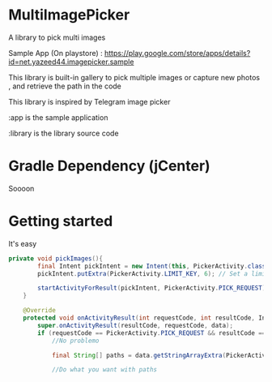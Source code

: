 MultiImagePicker
================

A library to pick multi images

Sample App (On playstore) : https://play.google.com/store/apps/details?id=net.yazeed44.imagepicker.sample

This library is built-in gallery to pick multiple images or capture new photos , and retrieve the path in the code


This library is inspired by Telegram image picker


:app  is the sample application 


:library  is the library source code

Gradle Dependency (jCenter)
==========================
Soooon



Getting started
==========

It's easy

```java
private void pickImages(){
        final Intent pickIntent = new Intent(this, PickerActivity.class); 
        pickIntent.putExtra(PickerActivity.LIMIT_KEY, 6); // Set a limit , you can skip that if you want no limit

        startActivityForResult(pickIntent, PickerActivity.PICK_REQUEST); //Open gallery
    }
```

    
    
```java
    @Override
    protected void onActivityResult(int requestCode, int resultCode, Intent data) {
        super.onActivityResult(resultCode, requestCode, data);
        if (requestCode == PickerActivity.PICK_REQUEST && resultCode == RESULT_OK) {
            //No problemo

            final String[] paths = data.getStringArrayExtra(PickerActivity.PICKED_IMAGES_KEY);//Paths for chosen images (Organized)

            //Do what you want with paths
            
```


